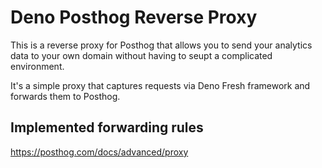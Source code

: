 # Deno Posthog Reverse Proxy 

This is a reverse proxy for Posthog that allows you to send your analytics data to your own domain without having to seupt a complicated environment. 

It's a simple proxy that captures requests via Deno Fresh framework and forwards them to Posthog. 

## Implemented forwarding rules

https://posthog.com/docs/advanced/proxy

